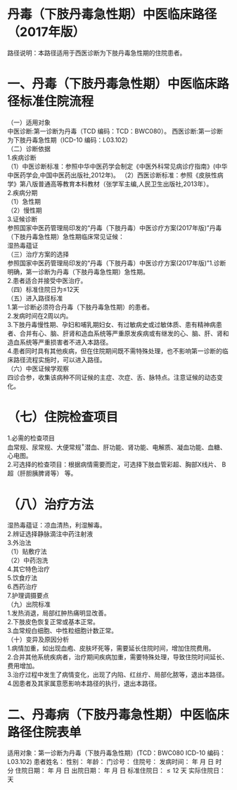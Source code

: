 # 丹毒（下肢丹毒急性期）中医临床路径 （2017年版）  
路径说明：本路径适用于西医诊断为下肢丹毒急性期的住院患者。  
# 一、丹毒（下肢丹毒急性期）中医临床路径标准住院流程  
（一）适用对象  
中医诊断:第一诊断为丹毒（TCD 编码：TCD：BWC080）。 西医诊断:第一诊断为下肢丹毒急性期（ICD-10 编码：L03.102）  
（二）诊断依据  
1.疾病诊断  
（1）中医诊断标准：参照中华中医药学会制定《中医外科常见病诊疗指南》(中华中医药学会,中国中医药出版社,2012年)。 （2）西医诊断标准：参照《皮肤性病学》第八版普通高等教育本科教材（张学军主编,人民卫生出版社,2013年）。  
2.疾病分期  
（1）急性期  
（2）慢性期  
3.证候诊断  
参照国家中医药管理局印发的“丹毒（下肢丹毒）中医诊疗方案(2017年版)”丹毒（下肢丹毒急性期）急性期临床常见证候：  
湿热毒蕴证  
（三）治疗方案的选择  
参照国家中医药管理局印发的“丹毒（下肢丹毒）中医诊疗方案(2017年版)”1.诊断明确，第一诊断为丹毒（下肢丹毒急性期）急性期。  
2.患者适合并接受中医治疗。  
（四）标准住院日为≤12天  
（五）进入路径标准  
1.第一诊断必须符合丹毒（下肢丹毒急性期）的患者。  
2.发病时间在2周以内。  
3.下肢丹毒慢性期、孕妇和哺乳期妇女、有过敏病史或过敏体质、患有精神病患者、合并有心、脑、肝肾和造血系统等严重原发疾病或有继发的心、脑、肝、肾和造血系统等严重损害者不进入本路径。  
4.患者同时具有其他疾病，但在住院期间既不需特殊处理，也不影响第一诊断的临床路径流程实施时，可以进入路径。  
（六）中医证候学观察  
四诊合参，收集该病种不同证候的主症、次症、舌、脉特点。注意证候的动态变化。  
# （七）住院检查项目  
1.必需的检查项目  
血常规、尿常规、大便常规$^+$潜血、肝功能、肾功能、电解质、凝血功能、血糖、心电图。  
2.可选择的检查项目：根据病情需要而定，可选择下肢血管彩超、胸部X线片、 B 超（肝胆胰脾肾等） 等。  
# （八）治疗方法  
湿热毒蕴证：凉血清热，利湿解毒。  
2.辨证选择静脉滴注中药注射液  
3.外治法  
（1）贴敷疗法  
（2）中药泡洗  
4.其它特色治疗  
5.饮食疗法  
6.西药治疗  
7.护理调摄要点  
（九）出院标准  
1.发热消退，局部红肿热痛明显改善。  
2.下肢皮色恢复正常或基本正常。  
3.血常规白细胞、中性粒细胞计数正常。  
（十）变异及原因分析  
1.病情加重，如出现血疱、皮肤坏死等，需要延长住院时间，增加住院费用。  
2.合并其他系统疾病者，治疗期间疾病加重，需要特殊处理，导致住院时间延长、费用增加。  
3.治疗过程中发生了病情变化，出现了内陷、红丝疔、局部化脓等，退出本路径。  
4.因患者及其家属意愿影响本路径的执行，退出本路径。  
# 二、丹毒病（下肢丹毒急性期）中医临床路径住院表单  
适用对象：第一诊断为丹毒（下肢丹毒急性期）(TCD：BWC080 ICD-10 编码：L03.102)  患者姓名：          性别：    年龄：    门诊号：         住院号：            发病时间：   年  月  日  时  分  住院日期：   年  月  日 出院日期：   年  月   日 标准住院日：${\leqslant}12$ 天              实际住院日：    天  
